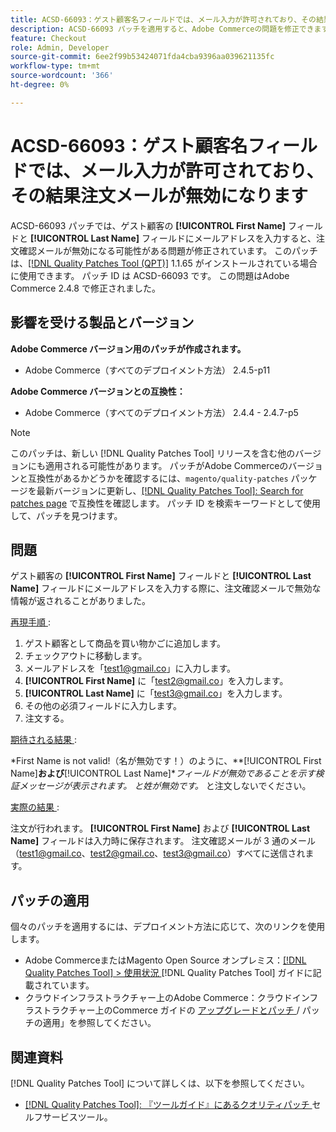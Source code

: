 ```yaml
---
title: ACSD-66093：ゲスト顧客名フィールドでは、メール入力が許可されており、その結果注文メールが無効になります
description: ACSD-66093 パッチを適用すると、Adobe Commerceの問題を修正できます。この問題では、「Guest customer **[!UICONTROL First Name]**」および「**[!UICONTROL Last Name]**」フィールドにメールアドレスを入力して、無効な注文確認メールを送信できます。
feature: Checkout
role: Admin, Developer
source-git-commit: 6ee2f99b53424071fda4cba9396aa039621135fc
workflow-type: tm+mt
source-wordcount: '366'
ht-degree: 0%

---
```



# ACSD-66093：ゲスト顧客名フィールドでは、メール入力が許可されており、その結果注文メールが無効になります

ACSD-66093 パッチでは、ゲスト顧客の **[!UICONTROL First Name]** フィールドと **[!UICONTROL Last Name]** フィールドにメールアドレスを入力すると、注文確認メールが無効になる可能性がある問題が修正されています。 このパッチは、[[!DNL Quality Patches Tool (QPT)]](/help/tools/quality-patches-tool/quality-patches-tool-to-self-serve-quality-patches.md) 1.1.65 がインストールされている場合に使用できます。 パッチ ID は ACSD-66093 です。 この問題はAdobe Commerce 2.4.8 で修正されました。

## 影響を受ける製品とバージョン

**Adobe Commerce バージョン用のパッチが作成されます。**

* Adobe Commerce（すべてのデプロイメント方法） 2.4.5-p11

**Adobe Commerce バージョンとの互換性：**

* Adobe Commerce（すべてのデプロイメント方法） 2.4.4 - 2.4.7-p5

>[!NOTE]
>
>このパッチは、新しい [!DNL Quality Patches Tool] リリースを含む他のバージョンにも適用される可能性があります。 パッチがAdobe Commerceのバージョンと互換性があるかどうかを確認するには、`magento/quality-patches` パッケージを最新バージョンに更新し、[[!DNL Quality Patches Tool]: Search for patches page](https://experienceleague.adobe.com/tools/commerce-quality-patches/index.html) で互換性を確認します。 パッチ ID を検索キーワードとして使用して、パッチを見つけます。

## 問題

ゲスト顧客の **[!UICONTROL First Name]** フィールドと **[!UICONTROL Last Name]** フィールドにメールアドレスを入力する際に、注文確認メールで無効な情報が返されることがありました。

<u> 再現手順 </u>:

1. ゲスト顧客として商品を買い物かごに追加します。
2. チェックアウトに移動します。
3. メールアドレスを「test1@gmail.co」に入力します。
4. **[!UICONTROL First Name]** に「<test2@gmail.co>」を入力します。
5. **[!UICONTROL Last Name]** に「<test3@gmail.co>」を入力します。
6. その他の必須フィールドに入力します。
7. 注文する。

<u> 期待される結果 </u>:

*First Name is not valid!（名が無効です！）のように、**[!UICONTROL First Name]**および&#x200B;**[!UICONTROL Last Name]**フィールドが無効であることを示す検証メッセージが表示されます。 と姓が無効です。* と注文しないでください。

<u> 実際の結果 </u>:

注文が行われます。
**[!UICONTROL First Name]** および **[!UICONTROL Last Name]** フィールドは入力時に保存されます。
注文確認メールが 3 通のメール（test1@gmail.co、test2@gmail.co、test3@gmail.co）すべてに送信されます。

## パッチの適用

個々のパッチを適用するには、デプロイメント方法に応じて、次のリンクを使用します。

* Adobe CommerceまたはMagento Open Source オンプレミス：[[!DNL Quality Patches Tool] > 使用状況 ](/help/tools/quality-patches-tool/usage.md)[!DNL Quality Patches Tool] ガイドに記載されています。
* クラウドインフラストラクチャー上のAdobe Commerce：クラウドインフラストラクチャー上のCommerce ガイドの [ アップグレードとパッチ ](https://experienceleague.adobe.com/docs/commerce-cloud-service/user-guide/develop/upgrade/apply-patches.html)/ パッチの適用」を参照してください。

## 関連資料

[!DNL Quality Patches Tool] について詳しくは、以下を参照してください。

* [[!DNL Quality Patches Tool]: 『ツールガイド』にあるクオリティパッチ ](/help/tools/quality-patches-tool/quality-patches-tool-to-self-serve-quality-patches.md) セルフサービスツール。
